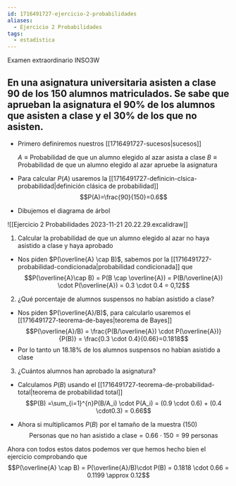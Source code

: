 ```yaml
---
id: 1716491727-ejercicio-2-probabilidades
aliases:
  - Ejercicio 2 Probabilidades
tags:
  - estadística
---
```


Examen extraordinario INSO3W

## En una asignatura universitaria asisten a clase 90 de los 150 alumnos matriculados. Se sabe que aprueban la asignatura el 90% de los alumnos que asisten a clase y el 30% de los que no asisten.


- Primero definiremos nuestros [[1716491727-sucesos|sucesos]]
	
	$A \equiv \text{Probabilidad de que un alumno elegido al azar asista a clase}$
	$B \equiv \text{Probabilidad de que un alumno elegido al azar apruebe la asignatura}$

- Para calcular $P(A)$ usaremos la [[1716491727-definicin-clsica-probabilidad|definición clásica de probabilidad]]
$$P(A)=\frac{90}{150}=0.6$$

- Dibujemos el diagrama de árbol

![[Ejercicio 2 Probabilidades 2023-11-21 20.22.29.excalidraw]]

1. Calcular la probabilidad de que un alumno elegido al azar no haya asistido a clase y haya aprobado

- Nos piden $P(\overline{A} \cap B)$, sabemos por la [[1716491727-probabilidad-condicionada|probabilidad condicionada]] que 
$$P(\overline{A}\cap B) = P(B \cap \overline{A}) = P(B/\overline{A}) \cdot P(\overline{A}) = 0.3 \cdot 0.4 = 0,12$$

2. ¿Qué porcentaje de alumnos suspensos no habían asistido a clase?

- Nos piden $P(\overline{A}/B)$, para calcularlo usaremos el [[1716491727-teorema-de-bayes|teorema de Bayes]]
$$P(\overline{A}/B) = \frac{P(B/\overline{A}) \cdot P(\overline{A})}{P(B)} = \frac{0.3 \cdot 0.4}{0.66}=0.1818$$
- Por lo tanto un $18.18\%$ de los alumnos suspensos no habían asistido a clase

3. ¿Cuántos alumnos han aprobado la asignatura?

- Calculamos $P(B)$ usando el [[1716491727-teorema-de-probabilidad-total|teorema de probabilidad total]]
$$P(B) =\sum_{i=1}^{n}P(B/A_i) \cdot P(A_i) = (0.9 \cdot 0.6) + (0.4 \cdot0.3) = 0.66$$

- Ahora si multiplicamos $P(B)$ por el tamaño de la muestra $(150)$
$$\text{Personas que no han asistido a clase}=0.66 \cdot 150 = 99 \text{ personas}$$

Ahora con todos estos datos podemos ver que hemos hecho bien el ejercicio comprobando que
$$P(\overline{A} \cap B) = P(\overline{A}/B)\cdot P(B) = 0.1818 \cdot 0.66 = 0.1199 \approx 0.12$$